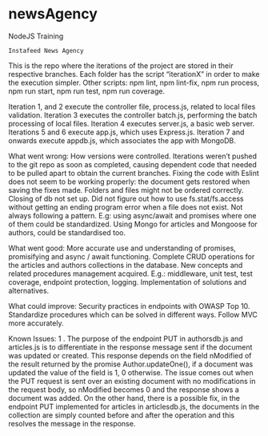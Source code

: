 ﻿# newsAgency

NodeJS Training

    Instafeed News Agency

This is the repo where the iterations of the project are stored in their respective branches. Each folder has the script “iterationX” in order to make the execution simpler. Other scripts: npm lint, npm lint-fix, npm run process, npm run start, npm run test, npm run coverage.

Iteration 1, and 2 execute the controller file, process.js, related to local files validation.
Iteration 3 executes the controller batch.js, performing the batch processing of local files.
Iteration 4 executes server.js, a basic web server.
Iterations 5 and 6 execute app.js, which uses Express.js.
Iteration 7 and onwards execute appdb.js, which associates the app with MongoDB.

What went wrong:
How versions were controlled. Iterations weren’t pushed to the git repo as soon as completed, causing dependent code that needed to be pulled apart to obtain the current branches.
Fixing the code with Eslint does not seem to be working properly: the document gets restored when saving the fixes made.
Folders and files might not be ordered correctly.
Closing of db not set up.
Did not figure out how to use fs.stat/fs.access without getting an ending program error when a file does not exist.
Not always following a pattern. E.g: using async/await and promises where one of them could be standardized.
Using Mongo for articles and Mongoose for authors, could be standardised too.

What went good:
More accurate use and understanding of promises, promisifying and async / await functioning.
Complete CRUD operations for the articles and authors collections in the database.
New concepts and related procedures management acquired. E.g.: middleware, unit test, test coverage, endpoint protection, logging.
Implementation of solutions and alternatives.

What could improve:
Security practices in endpoints with OWASP Top 10.
Standardize procedures which can be solved in different ways.
Follow MVC more accurately.

Known Issues:
1 . The purpose of the endpoint PUT in authorsdb.js and articles.js is to differentiate in the response message sent if the document was updated or created. This response depends on the field nModified of the result returned by the promise Author.updateOne(), if a document was updated the value of the field is 1, 0 otherwise. The issue comes out when the PUT request is sent over an existing document with no modifications in the request body, so nModified becomes 0 and the response shows a document was added. On the other hand, there is a possible fix, in the endpoint PUT implemented for articles in articlesdb.js, the documents in the collection are simply counted before and after the operation and this resolves the message in the response.
